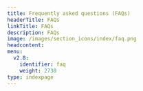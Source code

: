 ```yaml
---
title: Frequently asked questions (FAQs)
headerTitle: FAQs
linkTitle: FAQs
description: FAQs
image: /images/section_icons/index/faq.png
headcontent:
menu:
  v2.8:
    identifier: faq
    weight: 2730
type: indexpage
---
```

